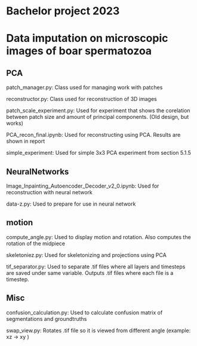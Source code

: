 # Bachelor project 2023
# Data imputation on microscopic images of boar spermatozoa


## PCA
patch_manager.py: Class used for managing work with patches

reconstructor.py: Class used for reconstruction of 3D images

patch_scale_experiment.py: Used for experiment that shows the corelation between patch size and amount of principal components. (Old design, but works) 

PCA_recon_final.ipynb: Used for reconstructing using PCA. Results are shown in report 

simple_experiment: Used for simple 3x3 PCA experiment from section 5.1.5

## NeuralNetworks

Image_Inpainting_Autoencoder_Decoder_v2_0.ipynb: Used for reconstruction with neural network

data-z.py: Used to prepare for use in neural network

## motion

compute_angle.py: Used to display motion and rotation. Also computes the rotation of the midpiece

skeletoniez.py: Used for skeletonizing and projections using PCA

tif_separator.py: Used to separate .tif files where all layers and timesteps are saved under same variable. Outputs .tif files where each file is a timestep.

## Misc
confusion_calculation.py: Used to calculate confusion matrix of segmentations and groundtruths

swap_view.py: Rotates .tif file so it is viewed from different angle (example: xz -> xy )

